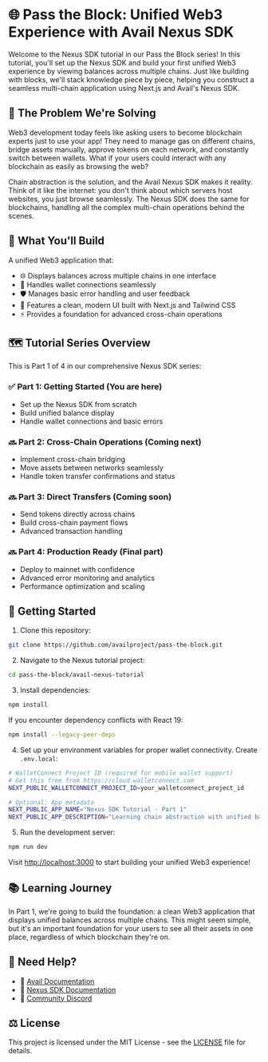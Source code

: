 # 🌐 Pass the Block: Unified Web3 Experience with Avail Nexus SDK

Welcome to the Nexus SDK tutorial in our Pass the Block series! In this tutorial, you'll set up the Nexus SDK and build your first unified Web3 experience by viewing balances across multiple chains. Just like building with blocks, we'll stack knowledge piece by piece, helping you construct a seamless multi-chain application using Next.js and Avail's Nexus SDK.

## 🎯 The Problem We're Solving

Web3 development today feels like asking users to become blockchain experts just to use your app! They need to manage gas on different chains, bridge assets manually, approve tokens on each network, and constantly switch between wallets. What if your users could interact with any blockchain as easily as browsing the web?

Chain abstraction is the solution, and the Avail Nexus SDK makes it reality. Think of it like the internet: you don't think about which servers host websites, you just browse seamlessly. The Nexus SDK does the same for blockchains, handling all the complex multi-chain operations behind the scenes.

## 📝 What You'll Build

A unified Web3 application that:
- 🌐 Displays balances across multiple chains in one interface
- 🔗 Handles wallet connections seamlessly
- 🛡️ Manages basic error handling and user feedback
- 🎨 Features a clean, modern UI built with Next.js and Tailwind CSS
- ⚡ Provides a foundation for advanced cross-chain operations

## 🗺️ Tutorial Series Overview

This is Part 1 of 4 in our comprehensive Nexus SDK series:

### ✅ Part 1: Getting Started (You are here)
- Set up the Nexus SDK from scratch
- Build unified balance display
- Handle wallet connections and basic errors

### 🔜 Part 2: Cross-Chain Operations (Coming next)
- Implement cross-chain bridging
- Move assets between networks seamlessly
- Handle token transfer confirmations and status

### 🔜 Part 3: Direct Transfers (Coming soon)
- Send tokens directly across chains
- Build cross-chain payment flows
- Advanced transaction handling

### 🔜 Part 4: Production Ready (Final part)
- Deploy to mainnet with confidence
- Advanced error monitoring and analytics
- Performance optimization and scaling

## 🌟 Getting Started

1. Clone this repository:
```bash
git clone https://github.com/availproject/pass-the-block.git
```

2. Navigate to the Nexus tutorial project:
```bash
cd pass-the-block/avail-nexus-tutorial
```

3. Install dependencies:
```bash
npm install
```

If you encounter dependency conflicts with React 19:
```bash
npm install --legacy-peer-deps
```

4. Set up your environment variables for proper wallet connectivity.
Create `.env.local`:
```bash
# WalletConnect Project ID (required for mobile wallet support)
# Get this free from https://cloud.walletconnect.com
NEXT_PUBLIC_WALLETCONNECT_PROJECT_ID=your_walletconnect_project_id

# Optional: App metadata
NEXT_PUBLIC_APP_NAME="Nexus SDK Tutorial - Part 1"
NEXT_PUBLIC_APP_DESCRIPTION="Learning chain abstraction with unified balance viewing"
```

5. Run the development server:
```bash
npm run dev
```

Visit [http://localhost:3000](http://localhost:3000) to start building your unified Web3 experience!

## 📚 Learning Journey

In Part 1, we're going to build the foundation: a clean Web3 application that displays unified balances across multiple chains. This might seem simple, but it's an important foundation for your users to see all their assets in one place, regardless of which blockchain they're on.

## 🤝 Need Help?

- 📖 [Avail Documentation](https://docs.availproject.org)
- 🔧 [Nexus SDK Documentation](https://docs.availproject.org/api-reference/avail-nexus-sdk)
- 💬 [Community Discord](https://discord.gg/availproject)

## ⚖️ License

This project is licensed under the MIT License - see the [LICENSE](../../LICENSE) file for details.
